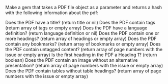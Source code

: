 Make a gem that takes a PDF file object as a parameter and returns a hash with the following information about the pdf:

Does the PDF have a title? (return title or nil)
Does the PDF contain tags (return array of tags or empty array)
Does the PDF have a language definition? (return language definition or nil)
Does the PDF contain one or more headings? (return array of headings or empty array)
Does the PDF contain any bookmarks? (return array of bookmarks or empty array)
Does the PDF contain untagged content? (return array of page numbers with the issue or empty array)
Is the first heading in the PDF a Heading 1? (return boolean)
Does the PDF contain an image without an alternative presentation? (return array of page numbers with the issue or empty array)
Does the PDF contain tables without table headings? (return array of page numbers with the issue or empty array)
